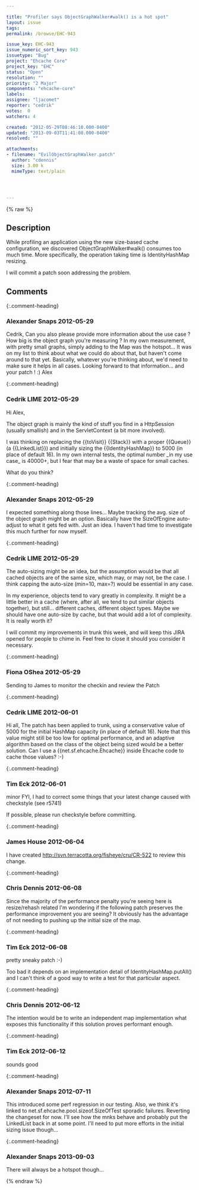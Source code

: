 ```yaml
---

title: "Profiler says ObjectGraphWalker#walk() is a hot spot"
layout: issue
tags: 
permalink: /browse/EHC-943

issue_key: EHC-943
issue_numeric_sort_key: 943
issuetype: "Bug"
project: "Ehcache Core"
project_key: "EHC"
status: "Open"
resolution: ""
priority: "2 Major"
components: "ehcache-core"
labels: 
assignee: "ljacomet"
reporter: "cedrik"
votes:  0
watchers: 4

created: "2012-05-29T08:46:10.000-0400"
updated: "2013-09-03T11:41:08.000-0400"
resolved: ""

attachments:
- filename: "EvilObjectGraphWalker.patch"
  author: "cdennis"
  size: 3.00 k
  mimeType: text/plain




---
```


{% raw %}

## Description

<div markdown="1" class="description">

While profiling an application using the new size-based cache configuration, we discovered ObjectGraphWalker#walk() consumes too much time. More specifically, the operation taking time is IdentityHashMap resizing.

I will commit a patch soon addressing the problem.

</div>

## Comments


{:.comment-heading}
### **Alexander Snaps** <span class="date">2012-05-29</span>

<div markdown="1" class="comment">

Cedrik,
Can you also please provide more information about the use case ? How big is the object graph you're measuring ?
In my own measurement, with pretty small graphs, simply adding to the Map was the hotspot... It was on my list to think about what we could do about that, but haven't come around to that yet. 
Basically, whatever you're thinking about, we'd need to make sure it helps in all cases.
Looking forward to that information... and your patch ! :)
Alex

</div>


{:.comment-heading}
### **Cedrik LIME** <span class="date">2012-05-29</span>

<div markdown="1" class="comment">

Hi Alex,

The object graph is mainly the kind of stuff you find in a HttpSession (usually smallish) and in the ServletContext (a bit more involved).

I was thinking on replacing the \{\{toVisit\}\} \{\{Stack\}\} with a proper \{\{Queue\}\} (a \{\{LinkedList\}\}) and initially sizing the \{\{IdentityHashMap\}\} to 5000 (in place of default 16). In my own internal tests, the optimal number \_in my use case\_ is 40000+, but I fear that may be a waste of space for small caches.

What do you think?

</div>


{:.comment-heading}
### **Alexander Snaps** <span class="date">2012-05-29</span>

<div markdown="1" class="comment">

I expected something along those lines... Maybe tracking the avg. size of the object graph might be an option. Basically have the SizeOfEngine auto-adjust to what it gets fed with.
Just an idea. I haven't had time to investigate this much further for now myself. 

</div>


{:.comment-heading}
### **Cedrik LIME** <span class="date">2012-05-29</span>

<div markdown="1" class="comment">

The auto-sizing might be an idea, but the assumption would be that all cached objects are of the same size, which may, or may not, be the case. I think capping the auto-size (min=10, max=?) would be essential in any case.

In my experience, objects tend to vary greatly in complexity. It might be a little better in a cache (where, after all, we tend to put similar objects together), but still… different caches, different object types. Maybe we should have one auto-size by cache, but that would add a lot of complexity. It is really worth it?

I will commit my improvements in trunk this week, and will keep this JIRA opened for people to chime in. Feel free to close it should you consider it necessary.

</div>


{:.comment-heading}
### **Fiona OShea** <span class="date">2012-05-29</span>

<div markdown="1" class="comment">

Sending to James to monitor the checkin and review the Patch

</div>


{:.comment-heading}
### **Cedrik LIME** <span class="date">2012-06-01</span>

<div markdown="1" class="comment">

Hi all,
The patch has been applied to trunk, using a conservative value of 5000 for the initial HashMap capacity (in place of default 16). Note that this value might still be too low for optimal performance, and an adaptive algorithm based on the class of the object being sized would be a better solution.
Can I use a \{\{net.sf.ehcache.Ehcache\}\} inside Ehcache code to cache those values? :-)

</div>


{:.comment-heading}
### **Tim Eck** <span class="date">2012-06-01</span>

<div markdown="1" class="comment">

minor FYI, I had to correct some things that your latest change caused with checkstyle (see r5741)

If possible, please run checkstyle before committing.

</div>


{:.comment-heading}
### **James House** <span class="date">2012-06-04</span>

<div markdown="1" class="comment">

I have created http://svn.terracotta.org/fisheye/cru/CR-522 to review this change.


</div>


{:.comment-heading}
### **Chris Dennis** <span class="date">2012-06-08</span>

<div markdown="1" class="comment">

Since the majority of the performance penalty you're seeing here is resize/rehash related I'm wondering if the following patch preserves the performance improvement you are seeing?  It obviously has the advantage of not needing to pushing up the initial size of the map.

</div>


{:.comment-heading}
### **Tim Eck** <span class="date">2012-06-08</span>

<div markdown="1" class="comment">

pretty sneaky patch :-) 

Too bad it depends on an implementation detail of IdentityHashMap.putAll() and I can't think of a good way to write a test for that particular aspect.



</div>


{:.comment-heading}
### **Chris Dennis** <span class="date">2012-06-12</span>

<div markdown="1" class="comment">

The intention would be to write an independent map implementation what exposes this functionality if this solution proves performant enough.

</div>


{:.comment-heading}
### **Tim Eck** <span class="date">2012-06-12</span>

<div markdown="1" class="comment">

sounds good

</div>


{:.comment-heading}
### **Alexander Snaps** <span class="date">2012-07-11</span>

<div markdown="1" class="comment">

This introduced some perf regression in our testing. 
Also, we think it's linked to net.sf.ehcache.pool.sizeof.SizeOfTest sporadic failures. Reverting the changeset for now.
I'll see how the mnks behave and probably put the LinkedList back in at some point. I'll need to put more efforts in the initial sizing issue though... 

</div>


{:.comment-heading}
### **Alexander Snaps** <span class="date">2013-09-03</span>

<div markdown="1" class="comment">

There will always be a hotspot though...

</div>



{% endraw %}
